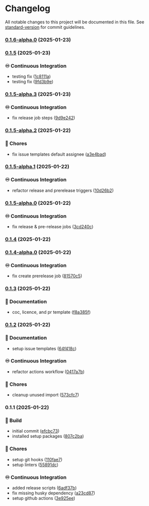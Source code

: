 # Changelog

All notable changes to this project will be documented in this file. See [standard-version](https://github.com/conventional-changelog/standard-version) for commit guidelines.

### [0.1.6-alpha.0](https://github.com/liviasoft/logistics-admin/compare/v0.1.5...v0.1.6-alpha.0) (2025-01-23)

### [0.1.5](https://github.com/liviasoft/logistics-admin/compare/v0.1.5-alpha.3...v0.1.5) (2025-01-23)


### ♾️ Continuous Integration

* testing fix ([1c8111a](https://github.com/liviasoft/logistics-admin/commits/1c8111a5726272c4dd46ca1706080e66edfa80b5))
* testing fix ([9fd3b9e](https://github.com/liviasoft/logistics-admin/commits/9fd3b9eced852f84218748509acfc7928e6f30db))

### [0.1.5-alpha.3](https://github.com/liviasoft/logistics-admin/compare/v0.1.5-alpha.2...v0.1.5-alpha.3) (2025-01-23)


### ♾️ Continuous Integration

* fix release job steps ([9d9e242](https://github.com/liviasoft/logistics-admin/commits/9d9e2422090397fd0866406b0287ae90bf40b033))

### [0.1.5-alpha.2](https://github.com/liviasoft/logistics-admin/compare/v0.1.5-alpha.1...v0.1.5-alpha.2) (2025-01-22)


### 🚚 Chores

* fix issue templates default assignee ([a3e4bad](https://github.com/liviasoft/logistics-admin/commits/a3e4baddba770d7a10a8be79b4b8c20ff289da4e))

### [0.1.5-alpha.1](https://github.com/liviasoft/logistics-admin/compare/v0.1.5-alpha.0...v0.1.5-alpha.1) (2025-01-22)


### ♾️ Continuous Integration

* refactor release and prerelease triggers ([10d26b2](https://github.com/liviasoft/logistics-admin/commits/10d26b2540b06fbe89893446b8c1e9cbb4c435d4))

### [0.1.5-alpha.0](https://github.com/liviasoft/logistics-admin/compare/v0.1.4...v0.1.5-alpha.0) (2025-01-22)


### ♾️ Continuous Integration

* fix release & pre-release jobs ([3cd240c](https://github.com/liviasoft/logistics-admin/commits/3cd240c5e6a248265cd0550a96a8fa9a281acf72))

### [0.1.4](https://github.com/liviasoft/logistics-admin/compare/v0.1.4-alpha.0...v0.1.4) (2025-01-22)

### [0.1.4-alpha.0](https://github.com/liviasoft/logistics-admin/compare/v0.1.3...v0.1.4-alpha.0) (2025-01-22)


### ♾️ Continuous Integration

* fix create prerelease job ([81570c5](https://github.com/liviasoft/logistics-admin/commits/81570c531f6b41f54a9804c7ed6816af6d39db4c))

### [0.1.3](https://github.com/liviasoft/logistics-admin/compare/v0.1.2...v0.1.3) (2025-01-22)


### 📝 Documentation

* coc, licence, and pr template ([f8a385f](https://github.com/liviasoft/logistics-admin/commits/f8a385fbf81e6f655d3c116fdbb140f4d91b4e65))

### [0.1.2](https://github.com/liviasoft/logistics-admin/compare/v0.1.1...v0.1.2) (2025-01-22)


### 📝 Documentation

* setup issue templates ([64f418c](https://github.com/liviasoft/logistics-admin/commits/64f418ce439ce55ba2fe984a770a69c1bd22c16d))


### ♾️ Continuous Integration

* refactor actions workflow ([0417a7b](https://github.com/liviasoft/logistics-admin/commits/0417a7bcfba30200986a4caa2fda42d0b2ccf14e))


### 🚚 Chores

* cleanup unused import ([573cfc7](https://github.com/liviasoft/logistics-admin/commits/573cfc744b0ff0e1b24c2f4a4c2bc738bfac1111))

### 0.1.1 (2025-01-22)


### 🚧 Build

* initial commit ([efcbc73](https://github.com/liviasoft/logistics-admin/commits/efcbc731c17775a9bf1607c355200a7dd226707b))
* installed setup packages ([807c2ba](https://github.com/liviasoft/logistics-admin/commits/807c2ba9c1f3a63b3576ca7ff32d109f88124962))


### 🚚 Chores

* setup git hooks ([110fae7](https://github.com/liviasoft/logistics-admin/commits/110fae7d6b20dd9db9ab641d88380fcaf2482e9b))
* setup linters ([55891dc](https://github.com/liviasoft/logistics-admin/commits/55891dc263eafeecf782a499bc96b7b18a48d03e))


### ♾️ Continuous Integration

* added release scripts ([6adf37b](https://github.com/liviasoft/logistics-admin/commits/6adf37bf39f7c884bedf4c0cb422332dda23f6fa))
* fix missing husky dependency ([a23cd87](https://github.com/liviasoft/logistics-admin/commits/a23cd87fbe08642d0b752f5dbc74356bea35b9e2))
* setup github actions ([3e925ee](https://github.com/liviasoft/logistics-admin/commits/3e925ee8c70c339cda36b4d96e782d8cc9519ea5))

